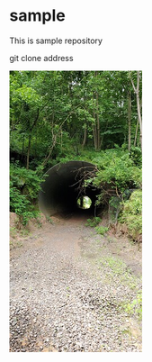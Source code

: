 # sample
This is sample repository

git clone address

![alt text](https://github.com/Ali-Reza8/sample/blob/master/sc.jpeg?raw=true)
